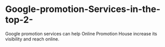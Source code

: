 # Google-promotion-Services-in-the-top-2-
Google promotion services can help Online Promotion House increase its visibility and reach online. 

